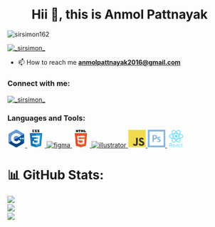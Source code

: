 <h1 align="center">Hii 👋, this is Anmol Pattnayak</h1>

<p align="left"> <img src="https://komarev.com/ghpvc/?username=sirsimon162&label=Profile%20views&color=0e75b6&style=flat" alt="sirsimon162" /> </p>

<p align="left"> <a href="https://twitter.com/_sirsimon_" target="blank"><img src="https://img.shields.io/twitter/follow/_sirsimon_?logo=twitter&style=for-the-badge" alt="_sirsimon_" /></a> </p>

- 📫 How to reach me **anmolpattnayak2016@gmail.com**

<h3 align="left">Connect with me:</h3>
<p align="left">
<a href="https://twitter.com/_sirsimon_" target="_blank"><img align="center" src="https://raw.githubusercontent.com/rahuldkjain/github-profile-readme-generator/master/src/images/icons/Social/twitter.svg" alt="_sirsimon_" height="30" width="40" /></a>


<h3 align="left">Languages and Tools:</h3>
<p align="left"> <a href="https://www.w3schools.com/cpp/" target="_blank" rel="noreferrer"> <img src="https://raw.githubusercontent.com/devicons/devicon/master/icons/cplusplus/cplusplus-original.svg" alt="cplusplus" width="40" height="40"/> </a> <a href="https://www.w3schools.com/css/" target="_blank" rel="noreferrer"> <img src="https://raw.githubusercontent.com/devicons/devicon/master/icons/css3/css3-original-wordmark.svg" alt="css3" width="40" height="40"/> </a> <a href="https://www.figma.com/" target="_blank" rel="noreferrer"> <img src="https://www.vectorlogo.zone/logos/figma/figma-icon.svg" alt="figma" width="40" height="40"/> </a> <a href="https://www.w3.org/html/" target="_blank" rel="noreferrer"> <img src="https://raw.githubusercontent.com/devicons/devicon/master/icons/html5/html5-original-wordmark.svg" alt="html5" width="40" height="40"/> </a> <a href="https://www.adobe.com/in/products/illustrator.html" target="_blank" rel="noreferrer"> <img src="https://www.vectorlogo.zone/logos/adobe_illustrator/adobe_illustrator-icon.svg" alt="illustrator" width="40" height="40"/> </a> <a href="https://developer.mozilla.org/en-US/docs/Web/JavaScript" target="_blank" rel="noreferrer"> <img src="https://raw.githubusercontent.com/devicons/devicon/master/icons/javascript/javascript-original.svg" alt="javascript" width="40" height="40"/> </a> <a href="https://www.photoshop.com/en" target="_blank" rel="noreferrer"> <img src="https://raw.githubusercontent.com/devicons/devicon/master/icons/photoshop/photoshop-line.svg" alt="photoshop" width="40" height="40"/> </a> <a href="https://reactjs.org/" target="_blank" rel="noreferrer"> <img src="https://raw.githubusercontent.com/devicons/devicon/master/icons/react/react-original-wordmark.svg" alt="react" width="40" height="40"/> </a> </p>

# 📊 GitHub Stats:
![](https://github-readme-stats.vercel.app/api?username=sirsimon162&theme=dark&hide_border=false&include_all_commits=false&count_private=false)<br/>
![](https://github-readme-streak-stats.herokuapp.com/?user=sirsimon162&theme=dark&hide_border=false)<br/>
![](https://github-readme-stats.vercel.app/api/top-langs/?username=sirsimon162&theme=dark&hide_border=false&include_all_commits=false&count_private=false&layout=compact)
